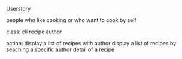 Userstory

people who like cooking or who want to cook by self

class:
  cli
  recipe
  author

action:
  display a list of recipes with author
  display a list of recipes by seaching a specific author
  detail of a recipe
  